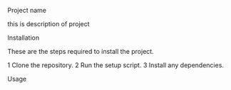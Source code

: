 Project name 

this is description of project

Installation

These are the steps required to install the project.

1 Clone the repository.
2 Run the setup script.
3 Install any dependencies.

Usage


